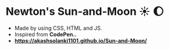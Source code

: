 # Newton's Sun-and-Moon :sunny: :moon:
- Made by using CSS, HTML and JS.
- Inspired from **CodePen..**
- **https://akashsolanki1101.github.io/Sun-and-Moon/**
